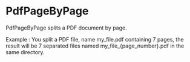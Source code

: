 # PdfPageByPage
PdfPageByPage splits a PDF document by page.

Example :
  You split a PDF file, name my_file.pdf containing 7 pages, the result will be 7 separated files named my_file_{page_number}.pdf in the same directory.
  
